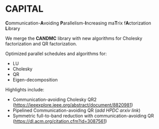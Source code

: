 # CAPITAL
**C**ommunication-**A**voiding **P**arallelism-**I**ncreasing ma**T**rix f**A**ctorization **L**ibrary

We merge the **CANDMC** library with new algorithms for Cholesky factorization and QR factorization.

Optimized parallel schedules and algorithms for:
* LU
* Cholesky
* QR
* Eigen-decomposition

Highlights include:
* Communication-avoiding Cholesky QR2 (https://ieeexplore.ieee.org/abstract/document/8820981)
* Pipelined Communication-avoiding QR (*add HPDC arxiv link*)
* Symmetric full-to-band reduction with communication-avoiding QR (https://dl.acm.org/citation.cfm?id=3087561)
